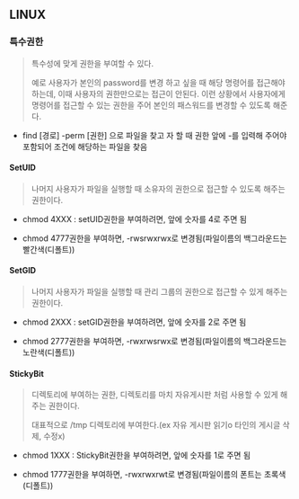## LINUX



### 특수권한

> 특수성에 맞게 권한을 부여할 수 있다.
>
> 예로 사용자가 본인의 password를 변경 하고 싶을 때 해당 명령어를 접근해야 하는데, 이때 사용자의 권한만으로는 접근이 안된다. 이런 상황에서 사용자에게 명령어를 접근할 수 있는 권한을 주어 본인의 패스워드를 변경할 수 있도록 해준다.

- find [경로] -perm [권한] 으로 파일을 찾고 자 할 때 권한 앞에 -를 입력해 주어야 포함되어 조건에 해당하는 파일을 찾음

#### SetUID

> 나머지 사용자가 파일을 실행할 때 소유자의 권한으로 접근할 수 있도록 해주는 권한이다.

- chmod 4XXX : setUID권한을 부여하려면, 앞에 숫자를 4로 주면 됨

- chmod 4777권한을 부여하면, -rwsrwxrwx로 변경됨(파일이름의 백그라운드는 빨간색(디폴트))



#### SetGID

> 나머지 사용자가 파일을 실행할 때 관리 그룹의 권한으로 접근할 수 있게 해주는 권한이다.

- chmod 2XXX : setGID권한을 부여하려면, 앞에 숫자를 2로 주면 됨

- chmod 2777권한을 부여하면, -rwxrwsrwx로 변경됨(파일이름의 백그라운드는 노란색(디폴트))



#### StickyBit

> 디렉토리에 부여하는 권한, 디렉토리를 마치 자유게시판 처럼 사용할 수 있게 해주는 권한이다.
>
> 대표적으로 /tmp 디렉토리에 부여한다.(ex 자유 게시판 읽기o 타인의 게시글 삭제, 수정x)

- chmod 1XXX : StickyBit권한을 부여하려면, 앞에 숫자를 1로 주면 됨

- chmod 1777권한을 부여하면, -rwxrwxrwt로 변경됨(파일이름의 폰트는 초록색(디폴트))

